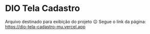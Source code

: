# DIO Tela Cadastro
Arquivo destinado para exibição do projeto 😉 Segue o link da página: https://dio-tela-cadastro-mu.vercel.app
